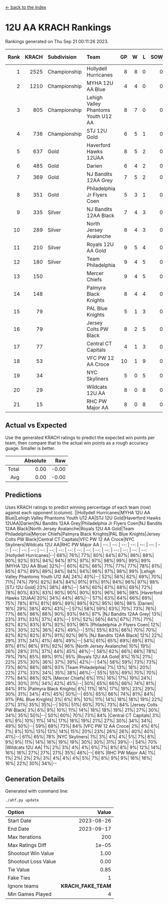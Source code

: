 [<- back to the index](readme.md)
# 12U AA KRACH Rankings
Rankings generated on Thu Sep 21 00:11:26 2023.

Rank|KRACH|Subdivision|Team|GP|W|L|SOW|SOL|T|SoS|Exp Wins|Win Diff
---:|---:|:---|:---|---:|---:|---:|---:|---:|---:|---:|---:|---:
1|2525|Championship|Hollydell Hurricanes|8|8|0|0|0|0|255|8.8|-0.0
2|1210|Championship|MYHA 12U AA Blue|4|4|0|0|0|0|230|4.9|0.0
3|805|Championship|Lehigh Valley Phantoms Youth U12 AA|8|7|0|0|0|1|155|8.7|0.0
4|736|Championship|STJ 12U Gold|6|5|1|0|0|0|280|5.9|0.0
5|637|Gold|Haverford Hawks 12UAA|8|5|2|0|0|1|591|6.7|-0.0
6|485|Gold|Darien|6|4|2|0|0|0|405|4.9|0.0
7|369|Gold|NJ Bandits 12AA Grey|7|5|2|0|0|0|435|5.8|-0.0
8|351|Gold|Philadelphia Jr Flyers Coen|5|3|1|0|0|1|222|4.7|0.0
9|335|Silver|NJ Bandits 12AA Black|7|4|3|0|0|0|641|4.9|0.0
10|289|Silver|North Jersey Avalanche|8|4|3|0|0|1|503|5.7|0.0
11|210|Silver|Royals 12U AA Gold|9|5|4|0|0|0|442|5.9|0.0
12|180|Silver|Team Philadelphia|9|4|5|0|0|0|378|4.9|0.0
13|150||Mercer Chiefs|9|4|5|0|0|0|276|4.9|0.0
14|148||Palmyra Black Knights|8|4|4|0|0|0|461|4.9|0.0
15|79||PAL Blue Knights|5|1|3|0|0|1|180|2.7|0.0
16|79||Jersey Colts PW Black|8|2|5|0|0|1|294|3.7|0.0
17|77||Central CT Capitals|4|1|3|0|0|0|393|1.9|0.0
18|53||VFC PW 12 AA Croce|10|1|9|0|0|0|584|1.9|0.0
19|34||NYC Skyliners|5|0|5|0|0|0|384|0.9|0.0
20|29||Wildcats 12U AA|8|0|8|0|0|0|662|0.9|0.0
21|15||RHC PW Major AA|8|0|8|0|0|0|203|0.9|0.0

## Actual vs Expected
Use the generated KRACH ratings to predict the expected win points per team, then compare that to the actual win points as a rough accuracy guage. Smaller is better.

||Absolute|Raw
|---:|---:|---:
|Total|0.00|-0.00
|Avg|0.00|-0.00

## Predictions
Uses KRACH ratings to predict winning percentage of each team (row) against each opponent (column).
||Hollydell Hurricanes|MYHA 12U AA Blue|Lehigh Valley Phantoms Youth U12 AA|STJ 12U Gold|Haverford Hawks 12UAA|Darien|NJ Bandits 12AA Grey|Philadelphia Jr Flyers Coen|NJ Bandits 12AA Black|North Jersey Avalanche|Royals 12U AA Gold|Team Philadelphia|Mercer Chiefs|Palmyra Black Knights|PAL Blue Knights|Jersey Colts PW Black|Central CT Capitals|VFC PW 12 AA Croce|NYC Skyliners|Wildcats 12U AA|RHC PW Major AA
| --: | --: | --: | --: | --: | --: | --: | --: | --: | --: | --: | --: | --: | --: | --: | --: | --: | --: | --: | --: | --: | --: 
|Hollydell Hurricanes|--| 68%| 76%| 77%| 80%| 84%| 87%| 88%| 88%| 90%| 92%| 93%| 94%| 94%| 97%| 97%| 97%| 98%| 99%| 99%| 99%
|MYHA 12U AA Blue| 32%|--| 60%| 62%| 66%| 71%| 77%| 77%| 78%| 81%| 85%| 87%| 89%| 89%| 94%| 94%| 94%| 96%| 97%| 98%| 99%
|Lehigh Valley Phantoms Youth U12 AA| 24%| 40%|--| 52%| 56%| 62%| 69%| 70%| 71%| 74%| 79%| 82%| 84%| 84%| 91%| 91%| 91%| 94%| 96%| 97%| 98%
|STJ 12U Gold| 23%| 38%| 48%|--| 54%| 60%| 67%| 68%| 69%| 72%| 78%| 80%| 83%| 83%| 90%| 90%| 90%| 93%| 96%| 96%| 98%
|Haverford Hawks 12UAA| 20%| 34%| 44%| 46%|--| 57%| 63%| 64%| 66%| 69%| 75%| 78%| 81%| 81%| 89%| 89%| 89%| 92%| 95%| 96%| 98%
|Darien| 16%| 29%| 38%| 40%| 43%|--| 57%| 58%| 59%| 63%| 70%| 73%| 76%| 77%| 86%| 86%| 86%| 90%| 93%| 94%| 97%
|NJ Bandits 12AA Grey| 13%| 23%| 31%| 33%| 37%| 43%|--| 51%| 52%| 56%| 64%| 67%| 71%| 71%| 82%| 82%| 83%| 87%| 92%| 93%| 96%
|Philadelphia Jr Flyers Coen| 12%| 23%| 30%| 32%| 36%| 42%| 49%|--| 51%| 55%| 63%| 66%| 70%| 70%| 82%| 82%| 82%| 87%| 91%| 92%| 96%
|NJ Bandits 12AA Black| 12%| 22%| 29%| 31%| 34%| 41%| 48%| 49%|--| 54%| 61%| 65%| 69%| 69%| 81%| 81%| 81%| 86%| 91%| 92%| 96%
|North Jersey Avalanche| 10%| 19%| 26%| 28%| 31%| 37%| 44%| 45%| 46%|--| 58%| 62%| 66%| 66%| 78%| 79%| 79%| 85%| 89%| 91%| 95%
|Royals 12U AA Gold|  8%| 15%| 21%| 22%| 25%| 30%| 36%| 37%| 39%| 42%|--| 54%| 58%| 59%| 73%| 73%| 73%| 80%| 86%| 88%| 93%
|Team Philadelphia|  7%| 13%| 18%| 20%| 22%| 27%| 33%| 34%| 35%| 38%| 46%|--| 55%| 55%| 69%| 70%| 70%| 77%| 84%| 86%| 92%
|Mercer Chiefs|  6%| 11%| 16%| 17%| 19%| 24%| 29%| 30%| 31%| 34%| 42%| 45%|--| 50%| 65%| 66%| 66%| 74%| 81%| 84%| 91%
|Palmyra Black Knights|  6%| 11%| 16%| 17%| 19%| 23%| 29%| 30%| 31%| 34%| 41%| 45%| 50%|--| 65%| 65%| 66%| 74%| 81%| 84%| 91%
|PAL Blue Knights|  3%|  6%|  9%| 10%| 11%| 14%| 18%| 18%| 19%| 22%| 27%| 31%| 35%| 35%|--| 50%| 51%| 60%| 70%| 73%| 84%
|Jersey Colts PW Black|  3%|  6%|  9%| 10%| 11%| 14%| 18%| 18%| 19%| 21%| 27%| 30%| 34%| 35%| 50%|--| 50%| 60%| 70%| 73%| 84%
|Central CT Capitals|  3%|  6%|  9%| 10%| 11%| 14%| 17%| 18%| 19%| 21%| 27%| 30%| 34%| 34%| 49%| 50%|--| 59%| 69%| 73%| 84%
|VFC PW 12 AA Croce|  2%|  4%|  6%|  7%|  8%| 10%| 13%| 13%| 14%| 15%| 20%| 23%| 26%| 26%| 40%| 40%| 41%|--| 61%| 65%| 78%
|NYC Skyliners|  1%|  3%|  4%|  4%|  5%|  7%|  8%|  9%|  9%| 11%| 14%| 16%| 19%| 19%| 30%| 30%| 31%| 39%|--| 54%| 70%
|Wildcats 12U AA|  1%|  2%|  3%|  4%|  4%|  6%|  7%|  8%|  8%|  9%| 12%| 14%| 16%| 16%| 27%| 27%| 27%| 35%| 46%|--| 66%
|RHC PW Major AA|  1%|  1%|  2%|  2%|  2%|  3%|  4%|  4%|  4%|  5%|  7%|  8%|  9%|  9%| 16%| 16%| 16%| 22%| 30%| 34%|--

## Generation Details

Generated with command line:
```
./ahf.py update
```

| Option | Value |
| :----- | ----: |
| Start Date | 2023-08-26 |
| End Date | 2023-09-17 |
| Max Iterations | 200 |
| Max Ratings Diff | 1e-05 |
| Shootout Win Value | 1.00 |
| Shootout Loss Value | 0.00 |
| Tie Value | 0.85 |
| Fake Ties | 1 |
| Ignore teams | __KRACH_FAKE_TEAM__ |
| Min Games Played | 4 |

